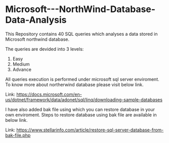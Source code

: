 # Microsoft---NorthWind-Database-Data-Analysis

This Repository contains 40 SQL queries which analyses a data stored in Microsoft northwind database.

The queries are devided into 3 levels:
   1. Easy
   2. Medium
   3. Advance
   
All queries execution is performed under microsoft sql server enviroment.
To know more about northerwind database please visit below link.

Link: https://docs.microsoft.com/en-us/dotnet/framework/data/adonet/sql/linq/downloading-sample-databases

I have also added bak file using which you can restore database in your own enviroment.
Steps to restore database using bak file are available in below link.

Link: https://www.stellarinfo.com/article/restore-sql-server-database-from-bak-file.php

